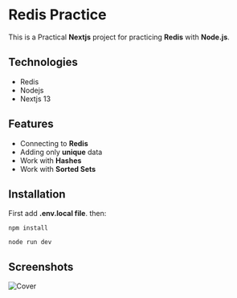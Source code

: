 # Redis Practice

This is a Practical **Nextjs** project for practicing **Redis** with **Node.js**.

## Technologies

- Redis
- Nodejs
- Nextjs 13

## Features

- Connecting to **Redis**
- Adding only **unique** data
- Work with **Hashes**
- Work with **Sorted Sets**

## Installation

First add **.env.local file**. then:

```shell
npm install

node run dev
```

## Screenshots

![Cover](./cover.png)
